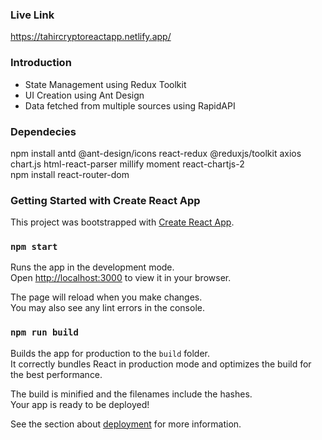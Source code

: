 ### Live Link

https://tahircryptoreactapp.netlify.app/

### Introduction
* State Management using Redux Toolkit 
* UI Creation using Ant Design 
* Data fetched from multiple sources using RapidAPI 

### Dependecies

npm install antd @ant-design/icons react-redux @reduxjs/toolkit axios chart.js html-react-parser millify moment react-chartjs-2
<br />
npm install react-router-dom

### Getting Started with Create React App

This project was bootstrapped with [Create React App](https://github.com/facebook/create-react-app).

### `npm start`

Runs the app in the development mode.\
Open [http://localhost:3000](http://localhost:3000) to view it in your browser.

The page will reload when you make changes.\
You may also see any lint errors in the console.

### `npm run build`

Builds the app for production to the `build` folder.\
It correctly bundles React in production mode and optimizes the build for the best performance.

The build is minified and the filenames include the hashes.\
Your app is ready to be deployed!

See the section about [deployment](https://facebook.github.io/create-react-app/docs/deployment) for more information.

